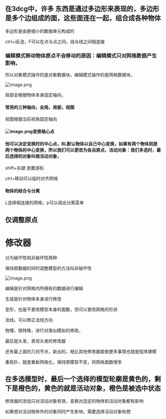 ## 在3dcg中，许多 东西是通过多边形来表现的，多边形是多个边组成的面，这些面连在一起，组合成各种物体

多边形是由更细小的数据单元构成的

ctrl+i反选，F可以在点与点之间，线与线之间相连接

### 编辑模式移动物体原点不会移动的原因：编辑模式只对网格数据产生影响，

所以对象模式操作的是对象数据块，编辑模式操作的是网格数据块，

![image.png](https://cdn.jsdelivr.net/gh/ymingZ/note-gen-image-sync@main/2025-06/e7066582-99f9-4e6c-b61d-902e3437c677.png)

局部会根据物体本身固定轴向，

#### 常用的三种轴向，全局，局部，视图

视图根据当前视角固定轴向

#### ![image.png](https://cdn.jsdelivr.net/gh/ymingZ/note-gen-image-sync@main/2025-06/2a8b990b-845b-4497-8096-d13bb8395454.png)变换轴心点

#### 他可以决定变换时的中心点，BL默认物体以自己中心变换，如果有两个物体则是两个物体的中心变换，所以我们可以更改为各自原点，活动对象：我们多选时，最后选择的对象叫做活动对象，

shift+右键 放置游标

ctrl+移动可以临时对齐网格

#### 物体的结合与分离

L选择相连接的网格，p可以调出分离菜单

## 仅调整原点

# 修改器

分为破坏性和非破坏性两种

保持原数据的同时调整模型的方法叫非破坏性

![image.png](https://cdn.jsdelivr.net/gh/ymingZ/note-gen-image-sync@main/2025-06/49824a7e-fecf-45fd-8c63-5b8f09214d42.png)

编辑是针对网格内所拥有的数据进行编辑

生成是针对物体本身进行修改

变形，也是不更改模型本身的面数，但可以更改网格的形状

法线，可以修正法线方向

物理，很特殊，进行对类似模拟的修改，

最后是头发，表现头发的修改器

还有最上面的几何节点，新出的，相比其他修改器能做更多事情也就是程序建模

重拓扑，就是重新网格化，保持原模型不变，将网格面数增多

## 在多选模型时，最后一个选择的模型轮廓是黄色的，剩下是橙色的，黄色的就是活动对象，橙色是被选中状态


修改器的添加只对活动对象有效，变换对选定的物体和活动对象都有影响


如果想对活动物体外的对象同时产生影响，需要选择活动对象和想
